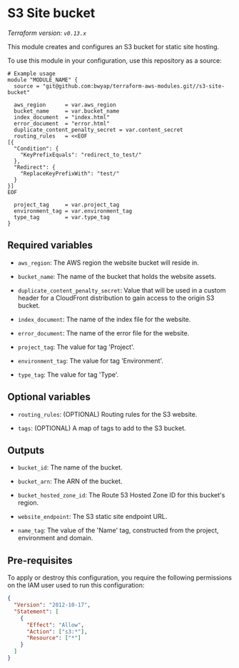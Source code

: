 # S3 Site bucket

_Terraform version: `v0.13.x`_

This module creates and configures an S3 bucket for static site hosting.

To use this module in your configuration, use this repository as a source:

```hcl
# Example usage
module "MODULE_NAME" {
  source = "git@github.com:bwyap/terraform-aws-modules.git//s3-site-bucket"

  aws_region      = var.aws_region
  bucket_name     = var.bucket_name
  index_document  = "index.html"
  error_document  = "error.html"
  duplicate_content_penalty_secret = var.content_secret
  routing_rules   = <<EOF
[{
  "Condition": {
    "KeyPrefixEquals": "redirect_to_test/"
  },
  "Redirect": {
    "ReplaceKeyPrefixWith": "test/"
  }
}]
EOF

  project_tag     = var.project_tag
  environment_tag = var.environment_tag
  type_tag        = var.type_tag
}
```

## Required variables

- `aws_region`: The AWS region the website bucket will reside in.

- `bucket_name`: The name of the bucket that holds the website assets.

- `duplicate_content_penalty_secret`: Value that will be used in a custom header for a CloudFront distribution to gain access to the origin S3 bucket.

- `index_document`: The name of the index file for the website.

- `error_document`: The name of the error file for the website.

- `project_tag`: The value for tag 'Project'.

- `environment_tag`: The value for tag 'Environment'.

- `type_tag`: The value for tag 'Type'.

## Optional variables

- `routing_rules`: (OPTIONAL) Routing rules for the S3 website.

- `tags`: (OPTIONAL) A map of tags to add to the S3 bucket.

## Outputs

- `bucket_id`: The name of the bucket.

- `bucket_arn`: The ARN of the bucket.

- `bucket_hosted_zone_id`: The Route 53 Hosted Zone ID for this bucket's region.

- `website_endpoint`: The S3 static site endpoint URL.

- `name_tag`: The value of the 'Name' tag, constructed from the project, environment and domain.

## Pre-requisites

To apply or destroy this configuration, you require the following permissions on the IAM user used to run this configuration:

```json
{
  "Version": "2012-10-17",
  "Statement": [
    {
      "Effect": "Allow",
      "Action": ["s3:*"],
      "Resource": ["*"]
    }
  ]
}
```
